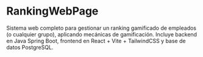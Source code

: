 # RankingWebPage
Sistema web completo para gestionar un ranking gamificado de empleados (o cualquier grupo), aplicando mecánicas de gamificación.   Incluye backend en Java Spring Boot, frontend en React + Vite + TailwindCSS y base de datos PostgreSQL.
